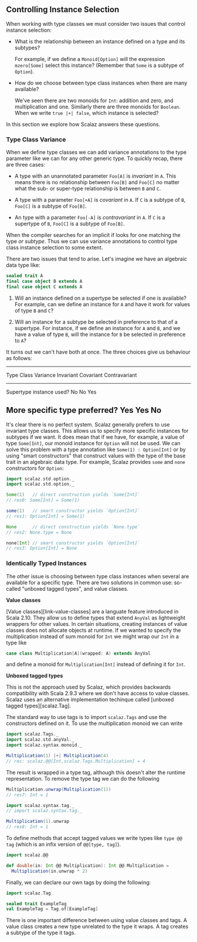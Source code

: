 ## Controlling Instance Selection

When working with type classes we must consider two issues that control instance selection:

 -  What is the relationship between an instance defined on a type and its subtypes?

    For example, if we define a `Monoid[Option]` will the expression `mzero[Some]` select this instance? (Remember that `Some` is a subtype of `Option`).

 -  How do we choose between type class instances when there are many available?

    We've seen there are two monoids for `Int`: addition and zero, and multiplication and one. Similarly there are three monoids for `Boolean`. When we write `true |+| false`, which instance is selected?

In this section we explore how Scalaz answers these questions.

### Type Class Variance

When we define type classes we can add variance annotations to the type parameter like we can for any other generic type. To quickly recap, there are three cases:

- A type with an unannotated parameter `Foo[A]` is *invariant* in `A`. This means there is no relationship between `Foo[B]` and `Foo[C]` no matter what the sub- or super-type relationship is between `B` and `C`.

- A type with a parameter `Foo[+A]` is *covariant* in `A`. If `C` is a subtype of `B`, `Foo[C]` is a subtype of `Foo[B]`.

- An type with a parameter `Foo[-A]` is *contravariant* in `A`. If `C` is a supertype of `B`, `Foo[C]` is a subtype of `Foo[B]`.

When the compiler searches for an implicit if looks for one matching the type *or subtype*. Thus we can use variance annotations to control type class instance selection to some extent.

There are two issues that tend to arise. Let's imagine we have an algebraic data type like:

~~~ scala
sealed trait A
final case object B extends A
final case object C extends A
~~~

 1. Will an instance defined on a supertype be selected if one is available? For example, can we define an instance for `A` and have it work for values of type `B` and `C`?

 2. Will an instance for a subtype be selected in preference to that of a supertype. For instance, if we define an instance for `A` and `B`, and we have a value of type `B`, will the instance for `B` be selected in preference to `A`?

It turns out we can't have both at once. The three choices give us behaviour as follows:

-----------------------------------------------------------------------
Type Class Variance             Invariant   Covariant   Contravariant
------------------------------- ----------- ----------- ---------------
Supertype instance used?        No          No          Yes

More specific type preferred?   Yes         Yes         No
-----------------------------------------------------------------------

It's clear there is no perfect system. Scalaz generally prefers to use invariant type classes. This allows us to specify more specific instances for subtypes if we want. It does mean that if we have, for example, a value of type `Some[Int]`, our monoid instance for `Option` will not be used. We can solve this problem with a type annotation like `Some(1) : Option[Int]` or by using "smart constructors" that construct values with the type of the base trait in an algebraic data type. For example, Scalaz provides `some` and `none` constructors for `Option`:

~~~ scala
import scalaz.std.option._
import scalaz.std.option._

Some(1)   // direct construction yields `Some[Int]`
// res0: Some[Int] = Some(1)

some(1)   // smart constructor yields `Option[Int]`
// res1: Option[Int] = Some(1)

None      // direct construction yields `None.type`
// res2: None.type = None

none[Int] // smart constructor yields `Option[Int]`
// res3: Option[Int] = None
~~~

### Identically Typed Instances

The other issue is choosing between type class instances when several are available for a specific type. There are two solutions in common use: so-called "unboxed tagged types", and value classes.

**Value classes**

[Value classes][link-value-classes] are a languate feature introduced in Scala 2.10. They allow us to define types that extend `AnyVal` as lightweight wrappers for other values. In certain situations, creating instances of value classes does not allocate objects at runtime. If we wanted to specify the multiplication instead of sum monoid for `Int` we might wrap our `Int` in a type like

~~~ scala
case class Multiplication[A](wrapped: A) extends AnyVal
~~~

and define a monoid for `Multiplication[Int]` instead of defining it for `Int`.

**Unboxed tagged types**

This is not the approach used by Scalaz, which provides backwards compatibility with Scala 2.9.3 where we don't have access to value classes. Scalaz uses an alternative implementation techinque called [unboxed tagged types][scalaz.Tag].

The standard way to use tags is to import `scalaz.Tags` and use the constructors defined on it. To use the multiplication monoid we can write

~~~ scala
import scalaz.Tags._
import scalaz.std.anyVal._
import scalaz.syntax.monoid._

Multiplication(1) |+| Multiplication(4)
// res: scalaz.@@[Int,scalaz.Tags.Multiplication] = 4
~~~

The result is wrapped in a type tag, although this doesn't alter the runtime representation. To remove the type tag we can do the following

~~~ scala
Multiplication.unwrap(Multiplication(1))
// res7: Int = 1

import scalaz.syntax.tag._
// import scalaz.syntax.tag._

Multiplication(1).unwrap
// res8: Int = 1
~~~

To define methods that accept tagged values we write types like `type @@ tag` (which is an infix version of `@@[type, tag]`).

~~~ scala
import scalaz.@@

def double(in: Int @@ Multiplication): Int @@ Multiplication =
  Multiplication(in.unwrap * 2)
~~~

Finally, we can declare our own tags by doing the following:

~~~ scala
import scalaz.Tag

sealed trait ExampleTag
val ExampleTag = Tag.of[ExampleTag]
~~~

There is one important difference between using value classes and tags. A value class creates a new type unrelated to the type it wraps. A tag creates a subtype of the type it tags.
